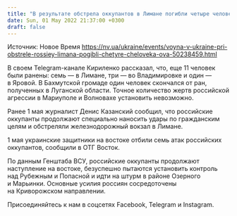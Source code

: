 ```yaml
---
title: "В результате обстрела оккупантов в Лимане погибли четыре человека, еще семь ранены — Донецкая ОВА"
date: Sun, 01 May 2022 21:37:00 +0300
draft: false
---
```

Источник: Новое Время https://nv.ua/ukraine/events/voyna-v-ukraine-pri-obstrele-rossiey-limana-pogibli-chetyre-cheloveka-ova-50238459.html


В своем Telegram-канале Кириленко рассказал, что, еще 11 человек были ранены: семь — в Лимане, три — во Владимировке и один — в Яровой. В Бахмутской громаде один человек скончался от ран, полученных в Луганской области. Точное количество жертв российской агрессии в Мариуполе и Волновахе установить невозможно.

Ранее 1 мая журналист Денис Казанский сообщил, что российские оккупанты продолжают специально наносить удары по гражданским целям и обстреляли железнодорожный вокзал в Лимане.

1 мая украинские защитники на востоке отбили семь атак российских оккупантов, сообщили в ОТГ Восток.

По данным Генштаба ВСУ, российские оккупанты продолжают наступление на востоке, безуспешно пытаются установить контроль над Рубежным и Попасной и идти на штурм в районе Озерного и Марьинки. Основные усилия россиян сосредоточены на Криворожском направлении.

Присоединяйтесь к нам в соцсетях Facebook, Telegram и Instagram.
